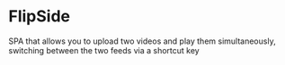 FlipSide
========

SPA that allows you to upload two videos and play them simultaneously, switching between the two feeds via a shortcut key
